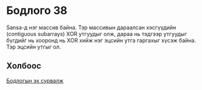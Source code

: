 # Бодлого 38
Sansa-д нэг массив байна. Тэр массивын дараалсан хэсгүүдийн (contiguous subarrays) XOR утгуудыг олж, дараа нь тэдгээр утгуудыг бүгдийг нь хооронд нь XOR хийж нэг эцсийн утга гаргахыг хүсэж байна. Тэр эцсийн утгыг ол.

## Холбоос
[Бодлогын эх сурвалж](https://www.hackerrank.com/challenges/sansa-and-xor/problem?isFullScreen=true)